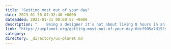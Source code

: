 ```yaml
---
title: "Getting most out of your day"
date: 2023-01-30 07:32:40 +0000
dateadded: 2023-01-31 00:00:57 +0000
description: "    Being a designer it’s not about living 8 hours in an office  Continue reading on UX Planet »  "
link: "https://uxplanet.org/getting-most-out-of-your-day-6dcf905a7d15?source=rss----819cc2aaeee0---4"
category:
directory: _directory/ux-planet.md
---
```

